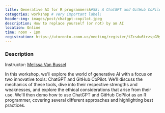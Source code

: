 ```yaml
---
title: Generative AI for R programmers&#58; A ChatGPT and GitHub CoPilot Workshop
categories: workshop # very important label!
header-img: images/post/chatgpt-copilot.jpeg
description: How to replace yourself (or not) by an AI
location: Online
time: noon - 1pm
registration: https://utoronto.zoom.us/meeting/register/tZcsdu6trzspG9yjWwynKHa6qSvru7gXtS1N
---
```


<!-- <div class="row">
<div class="col-sm-3"></div>
<div class="col-sm-6">
    <img src="/images/post/collab.png">
</div>
<div class="col-sm-3"></div>
</div> -->

### Description

Instructor: [Melissa Van Bussel](https://www.melissavanbussel.com/)

In this workshop, we'll explore the world of generative AI with a focus on two innovative tools: ChatGPT and GitHub CoPilot. We'll discuss the mechanics of these tools, dive into their respective strengths and weaknesses, and explore the ethical considerations that arise from their use. We'll then demo how to use ChatGPT and GitHub CoPilot as an R programmer, covering several different approaches and highlighting best practices.
